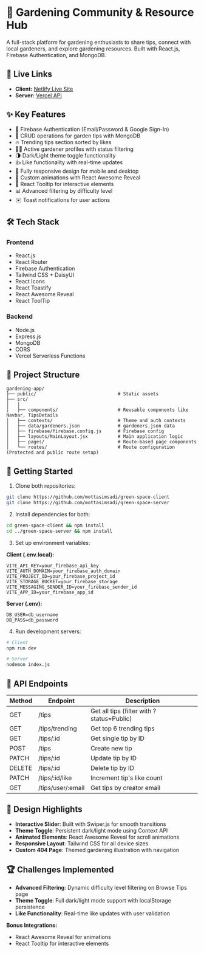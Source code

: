 # 🌿 Gardening Community & Resource Hub

A full-stack platform for gardening enthusiasts to share tips, connect with local gardeners, and explore gardening resources. Built with React.js, Firebase Authentication, and MongoDB.

## 🔗 Live Links
- **Client:** [Netlify Live Site](https://green-space-hub.netlify.app/)
- **Server:** [Vercel API](https://green-space-server.vercel.app/)

## ✨ Key Features
- 🔐 Firebase Authentication (Email/Password & Google Sign-In)
- 🌱 CRUD operations for garden tips with MongoDB
- 🔥 Trending tips section sorted by likes
- 👩‍🌾 Active gardener profiles with status filtering
- 🌗 Dark/Light theme toggle functionality
- 👍 Like functionality with real-time updates
- 📱 Fully responsive design for mobile and desktop
- 🎨 Custom animations with React Awesome Reveal
- 📌 React Tooltip for interactive elements
- 📊 Advanced filtering by difficulty level
- ✉️ Toast notifications for user actions

## 🛠️ Tech Stack
### Frontend
- React.js
- React Router
- Firebase Authentication
- Tailwind CSS + DaisyUI
- React Icons
- React Toastify
- React Awesome Reveal
- React ToolTip

### Backend
- Node.js
- Express.js
- MongoDB
- CORS
- Vercel Serverless Functions

## 📂 Project Structure
```
gardening-app/
├── public/            			         # Static assets
├── src/
│   │
│   ├── components/    			         # Reusable components like Navbar, TipsDetails
│   ├── contexts/      			         # Theme and auth contexts
│   ├── data/gardeners.json	             # gardeners.json data
│   ├── firebase/firebase.config.js      # Firebase config
│   ├── layouts/MainLayout.jsx           # Main application logic
│   ├── pages/         			         # Route-based page components
│   └── routes/        			         # Route configuration (Protected and public route setup)
```

## 🚀 Getting Started
1. Clone both repositories:
```bash
git clone https://github.com/mottasimsadi/green-space-client
git clone https://github.com/mottasimsadi/green-space-server
```

2. Install dependencies for both:
```bash
cd green-space-client && npm install
cd ../green-space-server && npm install
```

3. Set up environment variables:

**Client (.env.local):**
```
VITE_API_KEY=your_firebase_api_key
VITE_AUTH_DOMAIN=your_firebase_auth_domain
VITE_PROJECT_ID=your_firebase_project_id
VITE_STORAGE_BUCKET=your_firebase_storage
VITE_MESSAGING_SENDER_ID=your_firebase_sender_id
VITE_APP_ID=your_firebase_app_id
```

**Server (.env):**
```
DB_USER=db_username
DB_PASS=db_password
```

4. Run development servers:
```bash
# Client
npm run dev

# Server
nodemon index.js
```

## 🌿 API Endpoints
| Method | Endpoint                  | Description                      |
|--------|---------------------------|----------------------------------|
| GET    | /tips                    | Get all tips (filter with ?status=Public) |
| GET    | /tips/trending           | Get top 6 trending tips          |
| GET    | /tips/:id                | Get single tip by ID             |
| POST   | /tips                    | Create new tip                   |
| PATCH  | /tips/:id                | Update tip by ID                 |
| DELETE | /tips/:id                | Delete tip by ID                 |
| PATCH  | /tips/:id/like           | Increment tip's like count       |
| GET    | /tips/user/:email        | Get tips by creator email        |

## 🎨 Design Highlights
- **Interactive Slider**: Built with Swiper.js for smooth transitions
- **Theme Toggle**: Persistent dark/light mode using Context API
- **Animated Elements**: React Awesome Reveal for scroll animations
- **Responsive Layout**: Tailwind CSS for all device sizes
- **Custom 404 Page**: Themed gardening illustration with navigation

## 🏆 Challenges Implemented
- **Advanced Filtering**: Dynamic difficulty level filtering on Browse Tips page
- **Theme Toggle**: Full dark/light mode support with localStorage persistence
- **Like Functionality**: Real-time like updates with user validation

**Bonus Integrations:**
- React Awesome Reveal for animations
- React Tooltip for interactive elements
